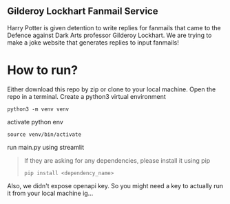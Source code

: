 ## Gilderoy Lockhart Fanmail Service

Harry Potter is given detention to write replies for fanmails that came to the Defence against Dark Arts professor Gilderoy Lockhart. We are trying to make a joke website that generates replies to input fanmails! 

# How to run? 
Either download this repo by zip or clone to your local machine. 
Open the repo in a terminal. 
Create a python3 virtual environment 
```
python3 -m venv venv
```
activate python env
```
source venv/bin/activate
```
run main.py using streamlit
>If they are asking for any dependencies, please install it using pip
>```
>pip install <dependency_name>
>```
Also, 
we didn't expose openapi key. So you might need a key to actually run it from your local machine ig...
